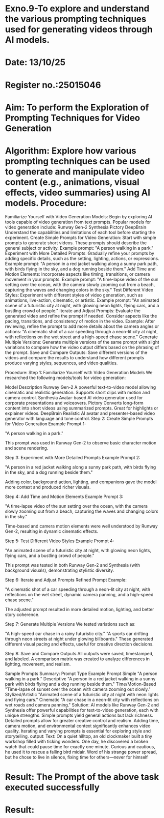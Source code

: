 # Exno.9-To explore and understand the various prompting techniques used for generating videos through AI models. 

# Date: 13/10/25
# Register no.:25015046
# Aim: To perform the Exploration of Prompting Techniques for Video Generation
# Algorithm: Explore how various prompting techniques can be used to generate and manipulate video content (e.g., animations, visual effects, video summaries) using AI models. Procedure:
Familiarize Yourself with Video Generation Models:
Begin by exploring AI tools capable of video generation from text prompts. Popular models for video generation include:
Runway Gen-2
Synthesia
Pictory
DeepBrain
Understand the capabilities and limitations of each tool before starting the experiment.
Create Simple Prompts for Video Generation:
Start with simple prompts to generate short videos. These prompts should describe the general subject or activity.
Example prompt: "A person walking in a park."
Experiment with More Detailed Prompts:
Gradually refine your prompts by adding specific details, such as the setting, lighting, actions, or expressions.
Example prompt: "A person in a red jacket walking along a sunny park path, with birds flying in the sky, and a dog running beside them."
Add Time and Motion Elements:
Incorporate aspects like timing, transitions, or camera movement in your prompts.
Example prompt: "A time-lapse video of the sun setting over the ocean, with the camera slowly zooming out from a beach, capturing the waves and changing colors in the sky."
Test Different Video Styles:
Experiment with different styles of video generation, such as animations, live-action, cinematic, or artistic.
Example prompt: "An animated scene of a futuristic city at night, with glowing neon lights, flying cars, and a bustling crowd of people."
Iterate and Adjust Prompts:
Evaluate the generated video and refine the prompt if needed. Consider aspects like the pacing, transitions, and consistency of motion in the video.
Example: After reviewing, refine the prompt to add more details about the camera angles or actions: "A cinematic shot of a car speeding through a neon-lit city at night, with reflections on the wet street and a high-speed chase scene."
Generate Multiple Versions:
Generate multiple versions of the same prompt with slight variations to compare how the video output differs based on the phrasing of the prompt.
Save and Compare Outputs:
Save different versions of the videos and compare the results to understand how different prompts produce varying styles, sequences, and video qualities.

Procedure:
Step 1: Familiarize Yourself with Video Generation Models
We researched the following models/tools for video generation:

Model	Description
Runway Gen-2	A powerful text-to-video model allowing cinematic and realistic generation. Supports short clips with motion and camera control.
Synthesia	Avatar-based AI video generator used for corporate presentations and voiceovers.
Pictory	Converts long-form content into short videos using summarized prompts. Great for highlights or explainer videos.
DeepBrain	Realistic AI avatar and presenter-based video generator with language and tone control.
Step 2: Create Simple Prompts for Video Generation
Example Prompt 1:

"A person walking in a park."

This prompt was used in Runway Gen-2 to observe basic character motion and scene rendering.

Step 3: Experiment with More Detailed Prompts
Example Prompt 2:

"A person in a red jacket walking along a sunny park path, with birds flying in the sky, and a dog running beside them."

Adding color, background action, lighting, and companions gave the model more context and produced richer visuals.

Step 4: Add Time and Motion Elements
Example Prompt 3:

"A time-lapse video of the sun setting over the ocean, with the camera slowly zooming out from a beach, capturing the waves and changing colors in the sky."

Time-based and camera motion elements were well understood by Runway Gen-2, resulting in dynamic cinematic effects.

Step 5: Test Different Video Styles
Example Prompt 4:

"An animated scene of a futuristic city at night, with glowing neon lights, flying cars, and a bustling crowd of people."

This prompt was tested in both Runway Gen-2 and Synthesia (with background visuals), demonstrating stylistic diversity.

Step 6: Iterate and Adjust Prompts
Refined Prompt Example:

"A cinematic shot of a car speeding through a neon-lit city at night, with reflections on the wet street, dynamic camera panning, and a high-speed chase scene."

The adjusted prompt resulted in more detailed motion, lighting, and better story coherence.

Step 7: Generate Multiple Versions
We tested variations such as:

"A high-speed car chase in a rainy futuristic city."
"A sports car drifting through neon streets at night under glowing billboards."
These generated different visual pacing and effects, useful for creative direction decisions.

Step 8: Save and Compare Outputs
All outputs were saved, timestamped, and labeled. A comparison matrix was created to analyze differences in lighting, movement, and realism.

Sample Prompts Summary:
Prompt Type	Example Prompt
Simple	"A person walking in a park."
Descriptive	"A person in a red jacket walking in a sunny park with birds flying and a dog running beside them."
Time/Motion-Based	"Time-lapse of sunset over the ocean with camera zooming out slowly."
Stylized/Artistic	"Animated scene of a futuristic city at night with neon lights and flying cars."
Cinematic	"A car chase in a neon-lit city with reflections on wet roads and camera panning."
Solution:
AI models like Runway Gen-2 and Synthesia offer powerful capabilities for text-to-video generation, each with unique strengths.
Simple prompts yield general actions but lack richness.
Detailed prompts allow for greater creative control and realism.
Adding time, camera motion, and environmental context significantly enhances video quality.
Iterating and varying prompts is essential for exploring style and storytelling.
output:
Text:
On a quiet hilltop, an old clockmaker built a tiny workshop filled with ticking wonders. One day, he discovered a broken watch that could pause time for exactly one minute. Curious and cautious, he used it to rescue a falling bird midair. Word of his strange power spread, but he chose to live in silence, fixing time for others—never for himself
# Result: The Prompt of the above task executed successfully









# Result:


